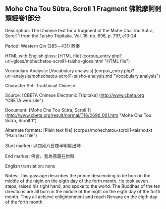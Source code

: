 ## Mohe Cha Tou Sūtra, Scroll 1 Fragment 佛說摩訶剎頭經卷1部分 

Description: The Chinese text for a fragment of the Mohe Cha Tou Sūtra, Scroll 1 from the Taisho Tripitaka. Vol. 16, no. 696, p. 797, c10-24.

Period: Western Qin (385－431) 西秦

HTML with English gloss: [HTML file] (corpus_entry.php?uri=gloss/mohechatou-scroll1-taisho-gloss.html "HTML file")

Vocabulary Analysis: [Vocabulary analysis] (corpus_entry.php?uri=analysis/mohechatou-scroll1-taisho-analysis.md "Vocabulary analysis")

Character Set: Traditional Chinese

Source: [CBETA Chinese Electronic Tripitaka] (http://www.cbeta.org "CBETA web site")

Document: [Mohe Cha Tou Sūtra, Scroll 1] (http://www.cbeta.org/result/normal/T16/0696_001.htm "Mohe Cha Tou Sūtra, Scroll 1")

Alternate formats: [Plain text file] (corpus/mohechatou-scroll1-taisho.txt "Plain text file")

Start marker: 以四月八日夜半明星出時

End marker: 佛言。我為菩薩在世時

English translation: none

Notes: This passage describes the prince descending to be born in the middle of the night on the eigth day of the forth month. He took seven steps, raised his right hand, and spoke to the world. The Buddhas of the ten directions are all born in the middle of the night on the eigth day of the forth month. They all achieve enlightenment and reach Nirvana on the eigth day of the forth month.
